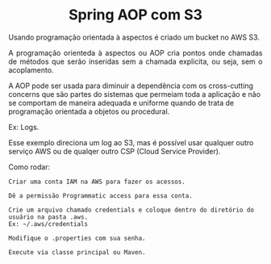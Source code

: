 <h1 align="center"> Spring AOP com S3 </h1>

<p align="justify"> Usando programação orientada à aspectos é criado um bucket no AWS S3. </p>

<p align="justify">A programação orienteda à aspectos ou AOP cria pontos onde chamadas de métodos que serão inseridas sem a chamada explicita, ou seja, sem o acoplamento.

  A AOP pode ser usada para diminuir a dependência com os cross-cutting concerns que são partes do sistemas que permeiam toda a aplicação e não se comportam de maneira adequada e uniforme quando de trata de programação orientada a objetos ou procedural.

Ex: Logs.

Esse exemplo direciona um log ao S3, mas é possível usar qualquer outro serviço AWS ou de qualqer outro CSP (Cloud Service Provider).</p>


Como rodar:

```
Criar uma conta IAM na AWS para fazer os acessos.
```

```
Dê a permissão Programmatic access para essa conta.
```

```
Crie um arquivo chamado credentials e coloque dentro do diretório do usuário na pasta .aws.
Ex: ~/.aws/credentials
```

```
Modifique o .properties com sua senha.
```

```
Execute via classe principal ou Maven.
```


